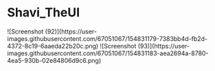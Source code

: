 <h1>Shavi_TheUI</h1>![Screenshot (92)](https://user-images.githubusercontent.com/67051067/154831179-7383bb4d-fb2d-4372-8c19-6aaeda22b20c.png)
![Screenshot (93)](https://user-images.githubusercontent.com/67051067/154831183-aea2694a-8780-4ea5-930b-02e84806d9c6.png)
